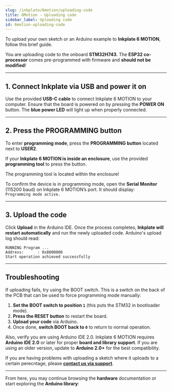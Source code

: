 ```yaml
---
slug: /inkplate/6motion/uploading-code
title: 6Motion - Uploading code
sidebar_label: Uploading code
id: 6motion-uploading-code
---
```


To upload your own sketch or an Arduino example to **Inkplate 6 MOTION**, follow this brief guide.  

<InfoBox>You are uploading code to the onboard **STM32H743**. The **ESP32 co-processor** comes pre-programmed with firmware and **should not be modified**!</InfoBox>  

---

## 1. Connect Inkplate via USB and power it on 

Use the provided **USB-C cable** to connect Inkplate 6 MOTION to your computer. Ensure that the board is powered on by pressing the **POWER ON** button. The **blue power LED** will light up when properly connected.  

<CenteredImage src="/img/inkplate_6_motion/6motion_usb_connect.jpg" alt="Connect Inkplate 6 MOTION via USB" caption="Connecting Inkplate via USB-C" width="500px" />  

---

## 2. Press the PROGRAMMING button

To enter **programming mode**, press the **PROGRAMMING button** located next to **USER2**.  

<CenteredImage src="/img/inkplate_6_motion/prog_button.jpg" alt="Inkplate 6 MOTION programming button" caption="Programming button, next to USER2" width="500px" />  

If your **Inkplate 6 MOTION is inside an enclosure**, use the provided **programming tool** to press the button.  

<CenteredImage src="/img/inkplate_6_motion/programming_tool.png" alt="Inkplate 6 MOTION programming tool" caption="Inkplate 6 MOTION programming tool" width="500px" />  

<WarningBox>The programming tool is located within the enclosure!</WarningBox>

<InfoBox>To confirm the device is in programming mode, open the **Serial Monitor** (115200 baud) on Inkplate 6 MOTION’s port. It should display:  
`Programming mode active.`</InfoBox>  

---

## 3. Upload the code

Click **Upload** in the Arduino IDE. Once the process completes, **Inkplate will restart automatically** and run the newly uploaded code. Arduino's upload log should read:

```
RUNNING Program ... 
Address:      : 0x8000000
Start operation achieved successfully
```

---

## Troubleshooting

If uploading fails, try using the BOOT switch. This is a switch on the back of the PCB that can be used to force programming mode manually:  

1. **Set the BOOT switch to position `1`** (this puts the STM32 in bootloader mode).  
2. **Press the RESET button** to restart the board.  
3. **Upload your code** via Arduino.  
4. Once done, **switch BOOT back to `0`** to return to normal operation.  

Also, verify you are using Arduino IDE 2.0. Inkplate 6 MOTION requires **Arduino IDE 2.0** or later for proper **board and library support**. If you are using an older version, update to **Arduino 2.0+** for the best compatibility.

If you are having problems with uploading a sketch where it uploads to a certain perecntage, please [**contact us via support**](https://soldered.com/contact/).

---

From here, you may continue browsing the **hardware** documentation or start exploring the **Arduino library**:

<QuickLink 
  title="Arduino library basics" 
  description="See how to initialize and update Inkplate 6 MOTION's e-Paper display."
  url="/inkplate/6motion/basics/initialization" 
/>